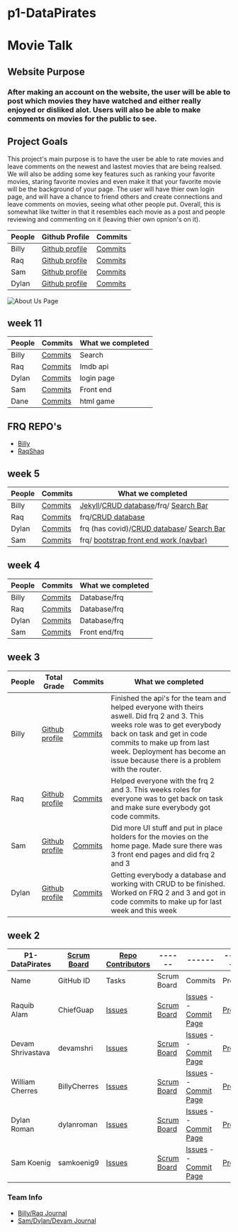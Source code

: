 # p1-DataPirates 
# Movie Talk
## Website Purpose
### After making an account on the website, the user will be able to post which movies they have watched and either really enjoyed or disliked alot. Users will also be able to make comments on movies for the public to see. 

## Project Goals
This project's main purpose is to have the user be able to rate movies and leave comments on the newest and lastest movies that are being realsed. We will also be adding some key features such as ranking your favorite movies, staring favorite movies and even make it that your favorite movie will be the background of your page. The user will have thier own login page, and will have a chance to friend others and create connections and leave comments on movies, seeing what other people put. Overall, this is somewhat like twitter in that it resembles each movie as a post and people reviewing and commenting on it (leaving thier own opnion's on it). 

People | Github Profile | Commits |
-------------  | -------------- | -------------- |
Billy  | [Github profile](https://github.com/BillyCherres) |[Commits](https://github.com/ChiefGuap/p1-DataPirates/commits?author=BillyCherres)| 
Raq   | [Github profile](https://github.com/ChiefGuap) |[Commits](https://github.com/ChiefGuap/p1-DataPirates/commits?author=ChiefGuap)| 
Sam  |[Github profile](https://github.com/samkoenig9) |[Commits](https://github.com/ChiefGuap/p1-DataPirates/commits?author=samkoenig9)| 
Dylan   | [Github profile](https://github.com/dylanroman) |[Commits](https://github.com/ChiefGuap/p1-DataPirates/commits?author=dylanroman)| 


![About Us Page](https://user-images.githubusercontent.com/72891935/148991151-345d249d-e8bf-4612-84a4-eccff8b9dea7.png)


## week 11

People | Commits | What we completed |
------------- | -------------- | -------------- |
Billy  | [Commits](https://github.com/ChiefGuap/p1-DataPirates/commits?author=BillyCherres) | Search  |
Raq  | [Commits](https://github.com/ChiefGuap/p1-DataPirates/commits?author=ChiefGuap) |  Imdb api |
Dylan  | [Commits](https://github.com/ChiefGuap/p1-DataPirates/commits?author=dylanroman) |  login page |
Sam  |[Commits](https://github.com/ChiefGuap/p1-DataPirates/commits?author=samkoenig9)  | Front end|
Dane  |[Commits](https://github.com/ChiefGuap/p1-DataPirates/commits?author=samkoenig9)  | html game|




 ## FRQ REPO's
 - [Billy](https://github.com/BillyCherres/frq-all-of-them)
 - [RaqShaq](https://github.com/ChiefGuap/FRQ-s-for-AP-Computer-Science-A/tree/main)
  
## week 5

People | Commits | What we completed |
------------- | -------------- | -------------- |
Billy  | [Commits](https://github.com/ChiefGuap/p1-DataPirates/commits?author=BillyCherres) | [Jekyll](https://chiefguap.github.io/p1-DataPirates/)/[CRUD database](https://movietalk.nighthawkcodingsociety.com/ar2022/admin)/frq/ [Search Bar](https://movietalk.nighthawkcodingsociety.com/search)  |
Raq  | [Commits](https://github.com/ChiefGuap/p1-DataPirates/commits?author=ChiefGuap) |  frq/[CRUD database](https://movietalk.nighthawkcodingsociety.com/ar2022/admin) |
Dylan  | [Commits](https://github.com/ChiefGuap/p1-DataPirates/commits?author=dylanroman) |  frq (has covid)/[CRUD database](https://movietalk.nighthawkcodingsociety.com/ar2022/admin)/ [Search Bar](https://movietalk.nighthawkcodingsociety.com/search) |
Sam  |[Commits](https://github.com/ChiefGuap/p1-DataPirates/commits?author=samkoenig9)  | frq/ [bootstrap front end work (navbar)](https://movietalk.nighthawkcodingsociety.com)  |



## week 4

People | Commits | What we completed |
------------- | -------------- | -------------- |
Billy  | [Commits](https://github.com/ChiefGuap/p1-DataPirates/commits?author=BillyCherres) | Database/frq  |
Raq  | [Commits](https://github.com/ChiefGuap/p1-DataPirates/commits?author=ChiefGuap) |  Database/frq |
Dylan  | [Commits](https://github.com/ChiefGuap/p1-DataPirates/commits?author=dylanroman) |  Database/frq |
Sam  |[Commits](https://github.com/ChiefGuap/p1-DataPirates/commits?author=samkoenig9)  | Front end/frq  |
              
  
  
## week 3

People | Total Grade | Commits | What we completed |
-------------  | -------------- | -------------- | -------------- |
Billy  | [Github profile](https://github.com/BillyCherres) |[Commits](https://github.com/ChiefGuap/p1-DataPirates/commits?author=BillyCherres)|Finished the api's for the team and helped everyone with theirs aswell. Did frq 2 and 3. This weeks role was to get everybody back on task and get in code commits to make up from last week. Deployment has become an issue because there is a problem with the router. | 
Raq   | [Github profile](https://github.com/ChiefGuap) |[Commits](https://github.com/ChiefGuap/p1-DataPirates/commits?author=ChiefGuap)|Helped everyone with the frq 2 and 3. This weeks roles for everyone was to get back on task and make sure everybody got code commits. | 
Sam  |[Github profile](https://github.com/samkoenig9) |[Commits](https://github.com/ChiefGuap/p1-DataPirates/commits?author=samkoenig9)|Did more UI stuff and put in place holders for the movies on the home page. Made sure there was 3 front end pages and did frq 2 and 3| 
Dylan   | [Github profile](https://github.com/dylanroman) |[Commits](https://github.com/ChiefGuap/p1-DataPirates/commits?author=dylanroman)|Getting everybody a database and working with CRUD to be finished. Worked on FRQ 2 and 3 and got in code commits to make up for last week and this week | 


  
  
## week 2

P1-DataPirates   | [Scrum Board](https://github.com/ChiefGuap/p1-DataPirates/projects/1) | [Repo Contributors](https://github.com/ChiefGuap/p1-DataPirates/graphs/contributors) | ------ | ------ | ------ |
------ | ------ | ------ | ------ | ------ | ------ |
Name            | GitHub ID | Tasks | Scrum Board | Commits | Profile |
Raquib Alam | ChiefGuap | [Issues](https://github.com/ChiefGuap/p1-DataPirates/issues?q=is%3Aissue+assignee%3AChiefGuap+) | [Scrum Board](https://github.com/ChiefGuap/p1-DataPirates/projects/1?card_filter_query=assignee%3AChiefGuap) | [Issues](https://github.com/ChiefGuap/p1-DataPirates/issues/assigned/ChiefGuap) -- [Commit Page](https://github.com/ChiefGuap/p1-DataPirates/commits?author=ChiefGuap)| [Profile](https://github.com/ChiefGuap) |
Devam Shrivastava | devamshri | [Issues](https://github.com/ChiefGuap/p1-DataPirates/issues?q=is%3Aissue+assignee%3Adevamshri+) | [Scrum Board](https://github.com/ChiefGuap/p1-DataPirates/projects/1?card_filter_query=assignee%3Adevamshri) | [Issues](https://github.com/ChiefGuap/p1-DataPirates/issues/assigned/devamshri) -- [Commit Page](https://github.com/ChiefGuap/p1-DataPirates/commits?author=devamshri)| [Profile](https://github.com/devamshri) |
William Cherres | BillyCherres | [Issues](https://github.com/ChiefGuap/p1-DataPirates/issues?q=is%3Aissue+assignee%3ABillyCherres+) | [Scrum Board](https://github.com/ChiefGuap/p1-DataPirates/projects/1?card_filter_query=assignee%3ABillyCherres) | [Issues](https://github.com/ChiefGuap/p1-DataPirates/issues/assigned/BillyCherres) -- [Commit Page](https://github.com/ChiefGuap/p1-DataPirates/commits?author=BillyCherres)| [Profile](https://github.com/BillyCherres) | 
Dylan Roman | dylanroman | [Issues](https://github.com/ChiefGuap/p1-DataPirates/issues?q=is%3Aissue+assignee%3Adylanroman+) | [Scrum Board](https://github.com/ChiefGuap/p1-DataPirates/projects/1?card_filter_query=assignee%3Adylanroman) | [Issues](https://github.com/ChiefGuap/p1-DataPirates/issues/assigned/dylanroman) -- [Commit Page](https://github.com/ChiefGuap/p1-DataPirates/commits?author=dylanroman)| [Profile](https://github.com/dylanroman) |
Sam Koenig | samkoenig9 | [Issues](https://github.com/ChiefGuap/p1-DataPirates/issues?q=is%3Aissue+assignee%3Asamkoenig9+) | [Scrum Board](https://github.com/ChiefGuap/p1-DataPirates/projects/1?card_filter_query=assignee%3Asamkoenig9) | [Issues](https://github.com/ChiefGuap/p1-DataPirates/issues/assigned/samkoenig9) -- [Commit Page](https://github.com/ChiefGuap/p1-DataPirates/commits?author=samkoenig9)| [Profile](https://github.com/samkoenig9) |
  
  
  
### Team Info
- [Billy/Raq Journal](https://docs.google.com/document/d/1mcRnMQT0GDW596qT5bl8U42L6-XRTjykO_ndIaXuAvc/edit)
- [Sam/Dylan/Devam Journal](https://docs.google.com/document/d/1tSdTbmLj6imljpYDC7OJZhwsZqx2VFLlgDK_WOr7RJA/edit)


